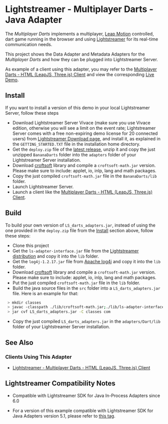 # Lightstreamer - Multiplayer Darts - Java Adapter
<!-- START DESCRIPTION bananadarts-adapter-java -->

The *Multiplayer Darts* implements a multiplayer, [Leap Motion](https://www.leapmotion.com/) controlled, dart game running in the browser and using [Lightstreamer](http://www.lightstreamer.com) for its real-time communication needs.

This project shows the Data Adapter and Metadata Adapters for the *Multiplayer Darts* and how they can be plugged into Lightstreamer Server.

As example of a client using this adapter, you may refer to the [Multiplayer Darts - HTML (LeapJS, Three.js) Client](https://github.com/Lightstreamer/BananaDarts-client-javascript) and view the corresponding [Live Demo](http://demos.lightstreamer.com/BananaDarts).

<!-- END DESCRIPTION bananadarts-adapter-java -->

## Install
If you want to install a version of this demo in your local Lightstreamer Server, follow these steps
* Download Lightstreamer Server Vivace (make sure you use Vivace edition, otherwise you will see a limit on the event rate; Lightstreamer Server comes with a free non-expiring demo license for 20 connected users) from [Lightstreamer Download page](http://www.lightstreamer.com/download.htm), and install it, as explained in the `GETTING_STARTED.TXT` file in the installation home directory.
* Get the `deploy.zip` file of the [latest release](https://github.com/Lightstreamer/BananaDarts-adapter-java/releases), unzip it and copy the just unzipped `BananaDarts` folder into the `adapters` folder of your Lightstreamer Server installation.
* Download [croftsoft](http://sourceforge.net/projects/croftsoft/files/) library and compile a `croftsoft-math.jar` version. Please make sure to include: applet, io, inlp, lang and math packages.
* Copy the just compiled `croftsoft-math.jar` file in the `BananaDarts/lib` folder.
* Launch Lightstreamer Server.
* Launch a client like the [Multiplayer Darts - HTML (LeapJS, Three.js) Client](https://github.com/Lightstreamer/BananaDarts-client-javascript).

## Build
To build your own version of `LS_darts_adapters.jar`, instead of using the one provided in the `deploy.zip` file from the [Install](https://github.com/Lightstreamer/BananaDarts-adapter-java#install) section above, follow these steps:
* Clone this project
* Get the `ls-adapter-interface.jar` file from the [Lightstreamer distribution](http://www.lightstreamer.com/download) and copy it into the `lib` folder.
* Get the `log4j-1.2.17.jar` file from [Apache log4j](https://logging.apache.org/log4j/1.2/) and copy it into the `lib` folder.
* Download [croftsoft](http://sourceforge.net/projects/croftsoft/files/) library and compile a `croftsoft-math.jar` version. Please make sure to include: applet, io, inlp, lang and math packages.
* Put the just compiled `croftsoft-math.jar` file in the `lib` folder.
* Build the java source files in the `src` folder into a `LS_darts_adapters.jar` file. Here is an example for that:
```sh
 > mkdir classes
 > javac -classpath ./lib/croftsoft-math.jar;./lib/ls-adapter-interface.jar;./lib/log4j-1.2.17.jar -d ./classes ./src/com/lightstreamer/adapters/Dart/*.java ./src/com/lightstreamer/adapters/Dart/engine3D/*.java ./src/com/lightstreamer/adapters/Dart/room/*.java
 > jar cvf LS_darts_adapters.jar -C classes com
```
* Copy the just compiled `LS_darts_adapters.jar` in the `adapters/Dart/lib` folder of your Lightstreamer Server installation.

## See Also

### Clients Using This Adapter
<!-- START RELATED_ENTRIES -->

* [Lightstreamer - Multiplayer Darts - HTML (LeapJS, Three.js) Client](https://github.com/Lightstreamer/BananaDarts-client-javascript)

<!-- END RELATED_ENTRIES -->

## Lightstreamer Compatibility Notes

* Compatible with Lightstreamer SDK for Java In-Process Adapters since 6.0
- For a version of this example compatible with Lightstreamer SDK for Java Adapters version 5.1, please refer to [this tag](https://github.com/Lightstreamer/BananaDarts-adapter-java/tree/for_Lightstreamer_5.1).
